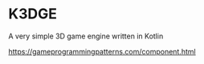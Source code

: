 # K3DGE
A very simple 3D game engine written in Kotlin

https://gameprogrammingpatterns.com/component.html
